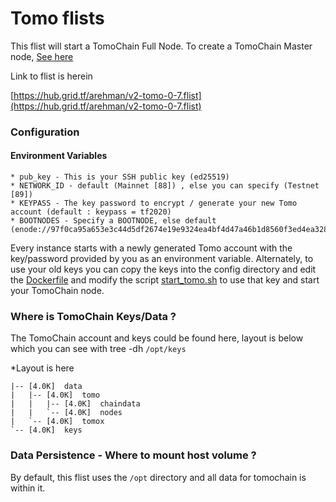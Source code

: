 # Tomo flists

This flist will start a TomoChain Full Node. To create a TomoChain Master node, [See here](https://docs.tomochain.com/masternode-and-dex/masternode/run-a-full-node/create-a-tomochain-masternode)

Link to flist is herein

[https://hub.grid.tf/arehman/v2-tomo-0-7.flist](https://hub.grid.tf/arehman/v2-tomo-0-7.flist)

### Configuration 

#### Environment Variables

```
* pub_key - This is your SSH public key (ed25519)
* NETWORK_ID - default (Mainnet [88]) , else you can specify (Testnet [89])
* KEYPASS - The key password to encrypt / generate your new Tomo account (default : keypass = tf2020)
* BOOTNODES - Specify a BOOTNODE, else default (enode://97f0ca95a653e3c44d5df2674e19e9324ea4bf4d47a46b1d8560f3ed4ea328f725acec3fcfcb37eb11706cf07da669e9688b091f1543f89b2425700a68bc8876@3.212.20.0:30301)

```
Every instance starts with a newly generated Tomo account with the key/password provided by you as an environment variable. Alternately, to use your old keys you can copy the keys into the config directory and edit the [Dockerfile](Dockerfile) and modify the script [start_tomo.sh](scripts/start_tomo.sh) to use that key and start your TomoChain node.

### Where is TomoChain Keys/Data  ?

The TomoChain account and keys could be found here, layout is below which you can see with tree -dh
```/opt/keys```

*Layout is here
```
|-- [4.0K]  data
|   |-- [4.0K]  tomo
|   |   |-- [4.0K]  chaindata
|   |   `-- [4.0K]  nodes
|   `-- [4.0K]  tomox
`-- [4.0K]  keys
```



### Data Persistence - Where to mount host volume ?

By default, this flist uses the ```/opt``` directory and all data for tomochain is within it. 
